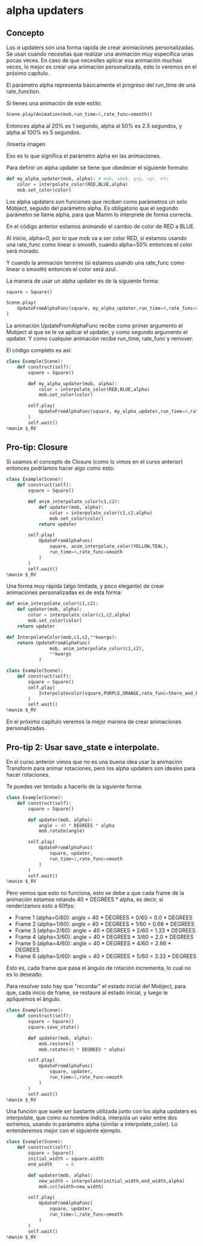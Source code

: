 # alpha updaters

## Concepto

Los $\alpha$ updaters son una forma rapida de crear animaciones personalizadas.
Se usan cuando necesitas que realizar una animación muy específica unas pocas veces. En caso de que necesites aplicar esa animación muchas veces, lo mejor es crear una animación personalizada, esto lo veremos en el próximo capítulo.

El parámetro alpha representa básicamente el progreso del run_time de una rate_function.

Si tienes una animación de este estilo:

```python
Scene.play(Animation(mob,run_time=5,rate_func=smooth))
```

Entonces alpha al 20% es 1 segundo, alpha al 50% es 2.5 segundos, y alpha al 100% es 5 segundos.

/Inserta imagen

Eso es lo que significa el parámetro alpha en las animaciones.

Para definir un alpha updater se tiene que obedecer el siguiente formato:

```python
def my_alpha_updater(mob, alpha): # mob, vmob, grp, vgr. etc
    color = interpolate_color(RED,BLUE,alpha)
    mob.set_color(color)
```

Los alpha updaters son funciones que reciben como parámetros un solo Mobject, seguido del parámetro alpha. Es obligatorio que el segundo parámetro se llame alpha, para que Manim lo interprete de forma correcta.

En el código anterior estamos animando el cambio de color de RED a BLUE.

Al inicio, alpha=0, por lo que mob va a ser color RED, si estamos usando una rate_func como linear o smooth, cuando alpha=50% entonces el color será morado.

Y cuando la animación termine (si estamos usando una rate_func como linear o smooth) entonces el color será azul.

La manera de usar un alpha updater es de la siguiente forma:

```python
square = Square()

Scene.play(
    UpdateFromAlphaFunc(square, my_alpha_updater,run_time=4,rate_func=smooth)
)
```

La animación UpdateFromAlphaFunc recibe como primer argumento el Mobject al que se le va aplicar el updater, y como segundo argumento el updater. Y como cualquier animación recibe run_time, rate_func y remover.

El código completo es así:

```python
class Example(Scene):
    def construct(self):
        square = Square()

        def my_alpha_updater(mob, alpha):
            color = interpolate_color(RED,BLUE,alpha)
            mob.set_color(color)

        self.play(
            UpdateFromAlphaFunc(square, my_alpha_updater,run_time=4,rate_func=smooth)
        )
        self.wait()
%manim $_RV
```

## Pro-tip: Closure

Si usamos el concepto de Closure (como lo vimos en el curso anterior) entonces podríamos hacer algo como esto:

```python
class Example(Scene):
    def construct(self):
        square = Square()

        def anim_interpolate_color(c1,c2):
            def updater(mob, alpha):
                color = interpolate_color(c1,c2,alpha)
                mob.set_color(color)
            return updater

        self.play(
            UpdateFromAlphaFunc(
                square, anim_interpolate_color(YELLOW,TEAL),
                run_time=4,rate_func=smooth
            )
        )
        self.wait()
%manim $_RV
```

Una forma muy rápida (algo limitada, y poco elegante) de crear animaciones personalizadas es de esta forma:

```python
def anim_interpolate_color(c1,c2):
    def updater(mob, alpha):
        color = interpolate_color(c1,c2,alpha)
        mob.set_color(color)
    return updater

def InterpolateColor(mob,c1,c2,**kwargs):
    return UpdateFromAlphaFunc(
                mob, anim_interpolate_color(c1,c2),
                **kwargs
            )

class Example(Scene):
    def construct(self):
        square = Square()
        self.play(
            Interpolatecolor(square,PURPLE,ORANGE,rate_func=there_and_back)
        )
        self.wait()
%manim $_RV
```

En el próximo capítulo veremos la mejor manera de crear animaciones personalizadas.

## Pro-tip 2: Usar save_state e interpolate.


En el curso anterior vimos que no es una buena idea usar la animación Transform para animar rotaciones, pero los alpha updaters son ideales para hacer rotaciones.

Te puedes ver tentado a hacerlo de la siguiente forma:

```python
class Example(Scene):
    def construct(self):
        square = Square()

        def updater(mob, alpha):
            angle = 40 * DEGREES * alpha
            mob.rotate(angle)

        self.play(
            UpdateFromAlphaFunc(
                square, updater,
                run_time=1,rate_func=smooth
            )
        )
        self.wait()
%manim $_RV
```


Pero vemos que esto no funciona, esto se debe a que cada frame de la animación estamos rotando 40 * DEGREES * alpha, es decir, si renderizamos esto a 60fps:

* Frame 1 (alpha=0/60): angle = 40 * DEGREES * 0/60 = 0.0 * DEGREES
* Frame 2 (alpha=1/60): angle = 40 * DEGREES * 1/60 = 0.66 * DEGREES
* Frame 3 (alpha=2/60): angle = 40 * DEGREES * 2/60 = 1.33 * DEGREES
* Frame 4 (alpha=3/60): angle = 40 * DEGREES * 3/60 = 2.0 * DEGREES
* Frame 5 (alpha=4/60): angle = 40 * DEGREES * 4/60 = 2.66 * DEGREES
* Frame 6 (alpha=5/60): angle = 40 * DEGREES * 5/60 = 3.33 * DEGREES

Esto es, cada frame que pasa el ángulo de rotación incrementa, lo cual no es lo deseado.

Para resolver esto hay que "recordar" el estado inicial del Mobject, para que, cada inicio de frame, se restaure al estado inicial, y luego le apliquemos el ángulo.

```python
class Example(Scene):
    def construct(self):
        square = Square()
        square.save_state()

        def updater(mob, alpha):
            mob.restore()
            mob.rotate(40 * DEGREES * alpha)

        self.play(
            UpdateFromAlphaFunc(
                square, updater,
                run_time=1,rate_func=smooth
            )
        )
        self.wait()
%manim $_RV
```

Una función que suele ser bastante utilizada junto con los alpha updaters es interpolate, que como su nombre indica, interpola un valor entre dos extremos, usando in parámetro alpha (similar a interpolate_color). Lo entenderemos mejor con el siguiente ejemplo.

```python
class Example(Scene):
    def construct(self):
        square = Square()
        initial_width = square.width
        end_width     = 6

        def updater(mob, alpha):
            new_width = interpolate(initial_width,end_width,alpha)
            mob.set(width=new_width)

        self.play(
            UpdateFromAlphaFunc(
                square, updater,
                run_time=1,rate_func=smooth
            )
        )
        self.wait()
%manim $_RV
```